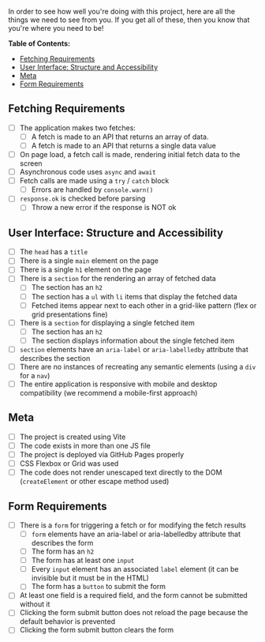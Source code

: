 In order to see how well you're doing with this project, here are all the things we need to see from you. If you get all of these, then you know that you're where you need to be!

**Table of Contents:**
- [Fetching Requirements](#fetching-requirements)
- [User Interface: Structure and Accessibility](#user-interface-structure-and-accessibility)
- [Meta](#meta)
- [Form Requirements](#form-requirements)

## Fetching Requirements

- [ ] The application makes two fetches:  
    - [ ] A fetch is made to an API that returns an array of data.  
    - [ ] A fetch is made to an API that returns a single data value  
- [ ] On page load, a fetch call is made, rendering initial fetch data to the screen  
- [ ] Asynchronous code uses `async` and `await`  
- [ ] Fetch calls are made using a `try` / `catch` block  
    - [ ] Errors are handled by `console.warn()`  
- [ ] `response.ok` is checked before parsing  
    - [ ] Throw a new error if the response is NOT ok

## User Interface: Structure and Accessibility

- [ ] The `head` has a `title`  
- [ ] There is a single `main` element on the page  
- [ ] There is a single `h1` element on the page  
- [ ] There is a `section` for the rendering an array of fetched data  
    - [ ] The section has an `h2`  
    - [ ] The section has a `ul` with `li` items that display the fetched data  
    - [ ] Fetched items appear next to each other in a grid-like pattern (flex or grid presentations fine)  
- [ ] There is a `section` for displaying a single fetched item  
    - [ ] The section has an `h2`  
    - [ ] The section displays information about the single fetched item  
- [ ] `section` elements have an `aria-label` or `aria-labelledby` attribute that describes the section   
- [ ] There are no instances of recreating any semantic elements (using a `div` for a `nav`)  
- [ ] The entire application is responsive with mobile and desktop compatibility (we recommend a mobile-first approach)

## Meta

- [ ] The project is created using Vite  
- [ ] The code exists in more than one JS file  
- [ ] The project is deployed via GitHub Pages properly  
- [ ] CSS Flexbox or Grid was used  
- [ ] The code does not render unescaped text directly to the DOM (`createElement` or other escape method used)

## Form Requirements

- [ ] There is a `form` for triggering a fetch or for modifying the fetch results  
    - [ ] `form` elements have an aria-label or aria-labelledby attribute that describes the form  
    - [ ] The form has an `h2`   
    - [ ] The form has at least one `input`  
    - [ ] Every `input` element has an associated `label` element (it can be invisible but it must be in the HTML)  
    - [ ] The form has a `button` to submit the form  
- [ ] At least one field is a required field, and the form cannot be submitted without it  
- [ ] Clicking the form submit button does not reload the page because the default behavior is prevented  
- [ ] Clicking the form submit button clears the form